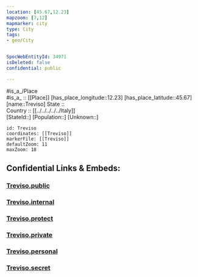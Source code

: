 ```yaml
---
location: [45.67,12.23] 
mapzoom: [7,12] 
mapmarker: city 
type: City
tags:
- geo/City


SpocWebEntityId: 34971
isDeleted: false
confidential: public

---
```

#is_a_/Place  
#is_a_ :: [[Place]] 
[has_place_longitude::12.23] 
[has_place_latitude::45.67] 
[name::Treviso] 
State ::  
Country :: [[../../../../../Italy]]  
[StateId::] 
[Population::] 
[Unknown::] 


```leaflet
id: Treviso
coordinates: [[Treviso]] 
markerFile: [[Treviso]] 
defaultZoom: 11 
maxZoom: 18
```


## Confidential Links & Embeds: 

### [Treviso.public](/_public/\Earth\Continent\Europe\Europe~South\Italy\regions~Italy\Veneto\Treviso.Province\CityTreviso.public.md) 

### [Treviso.internal](/_internal/\Earth\Continent\Europe\Europe~South\Italy\regions~Italy\Veneto\Treviso.Province\CityTreviso.internal.md) 

### [Treviso.protect](/_protect/\Earth\Continent\Europe\Europe~South\Italy\regions~Italy\Veneto\Treviso.Province\CityTreviso.protect.md) 

### [Treviso.private](/_private/\Earth\Continent\Europe\Europe~South\Italy\regions~Italy\Veneto\Treviso.Province\CityTreviso.private.md) 

### [Treviso.personal](/_personal/\Earth\Continent\Europe\Europe~South\Italy\regions~Italy\Veneto\Treviso.Province\CityTreviso.personal.md) 

### [Treviso.secret](/_secret/\Earth\Continent\Europe\Europe~South\Italy\regions~Italy\Veneto\Treviso.Province\CityTreviso.secret.md)

